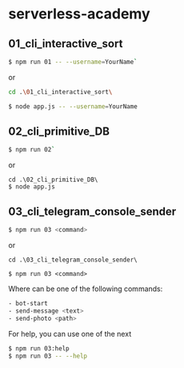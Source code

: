 # serverless-academy

## 01_cli_interactive_sort

```bash
$ npm run 01 -- --username=YourName`
```

or

```bash
cd .\01_cli_interactive_sort\

$ node app.js -- --username=YourName
```

## 02_cli_primitive_DB

```bash
$ npm run 02`
```

or

```
cd .\02_cli_primitive_DB\
$ node app.js
```

## 03_cli_telegram_console_sender

```bash
$ npm run 03 <command>
```

or

```
cd .\03_cli_telegram_console_sender\
```

```
$ npm run 03 <command>
```

Where <command> can be one of the following commands:

```bash
- bot-start
- send-message <text>
- send-photo <path>
```

For help, you can use one of the next

```bash
$ npm run 03:help
$ npm run 03 -- --help
```
